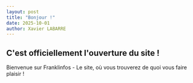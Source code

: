 ```yaml
---
layout: post
title: "Bonjour !"
date: 2025-10-01
author: Xavier LABARRE
---
```

C'est officiellement l'ouverture du site !
---
Bienvenue sur Franklinfos - Le site, où vous trouverez de quoi vous faire plaisir !